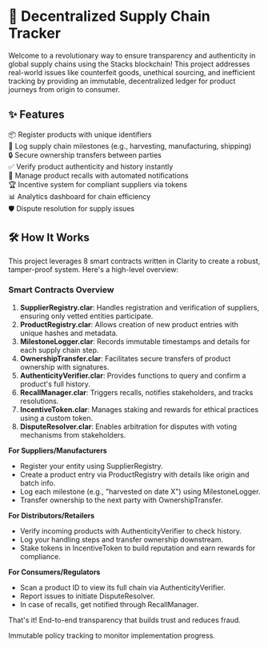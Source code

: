 # 🌿 Decentralized Supply Chain Tracker

Welcome to a revolutionary way to ensure transparency and authenticity in global supply chains using the Stacks blockchain! This project addresses real-world issues like counterfeit goods, unethical sourcing, and inefficient tracking by providing an immutable, decentralized ledger for product journeys from origin to consumer.

## ✨ Features

📦 Register products with unique identifiers  
🔄 Log supply chain milestones (e.g., harvesting, manufacturing, shipping)  
🔒 Secure ownership transfers between parties  
✅ Verify product authenticity and history instantly  
🚨 Manage product recalls with automated notifications  
🏆 Incentive system for compliant suppliers via tokens  
📊 Analytics dashboard for chain efficiency  
🛡️ Dispute resolution for supply issues  

## 🛠 How It Works

This project leverages 8 smart contracts written in Clarity to create a robust, tamper-proof system. Here's a high-level overview:

### Smart Contracts Overview
1. **SupplierRegistry.clar**: Handles registration and verification of suppliers, ensuring only vetted entities participate.  
2. **ProductRegistry.clar**: Allows creation of new product entries with unique hashes and metadata.  
3. **MilestoneLogger.clar**: Records immutable timestamps and details for each supply chain step.  
4. **OwnershipTransfer.clar**: Facilitates secure transfers of product ownership with signatures.  
5. **AuthenticityVerifier.clar**: Provides functions to query and confirm a product's full history.  
6. **RecallManager.clar**: Triggers recalls, notifies stakeholders, and tracks resolutions.  
7. **IncentiveToken.clar**: Manages staking and rewards for ethical practices using a custom token.  
8. **DisputeResolver.clar**: Enables arbitration for disputes with voting mechanisms from stakeholders.

**For Suppliers/Manufacturers**  
- Register your entity using SupplierRegistry.  
- Create a product entry via ProductRegistry with details like origin and batch info.  
- Log each milestone (e.g., "harvested on date X") using MilestoneLogger.  
- Transfer ownership to the next party with OwnershipTransfer.  

**For Distributors/Retailers**  
- Verify incoming products with AuthenticityVerifier to check history.  
- Log your handling steps and transfer ownership downstream.  
- Stake tokens in IncentiveToken to build reputation and earn rewards for compliance.  

**For Consumers/Regulators**  
- Scan a product ID to view its full chain via AuthenticityVerifier.  
- Report issues to initiate DisputeResolver.  
- In case of recalls, get notified through RecallManager.  

That's it! End-to-end transparency that builds trust and reduces fraud.

Immutable policy tracking to monitor implementation progress.